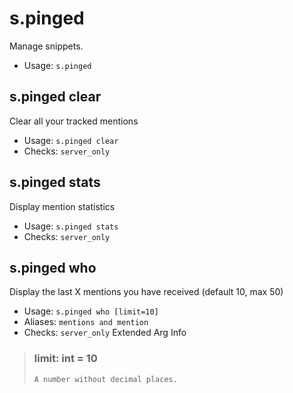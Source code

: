 # s.pinged
Manage snippets.<br/>
 - Usage: `s.pinged`
## s.pinged clear
Clear all your tracked mentions<br/>
 - Usage: `s.pinged clear`
 - Checks: `server_only`
## s.pinged stats
Display mention statistics<br/>
 - Usage: `s.pinged stats`
 - Checks: `server_only`
## s.pinged who
Display the last X mentions you have received (default 10, max 50)<br/>
 - Usage: `s.pinged who [limit=10]`
 - Aliases: `mentions and mention`
 - Checks: `server_only`
Extended Arg Info
> ### limit: int = 10
> ```
> A number without decimal places.
> ```
